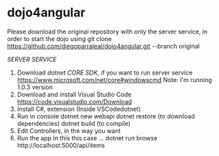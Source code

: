 # dojo4angular

Please download the original repository with only the server service, in order to start the dojo using
git clone https://github.com/diegoparraleal/dojo4angular.git --branch original

*SERVER SERVICE*
1. Download *dotnet CORE SDK*, if you want to run server service
    https://www.microsoft.com/net/core#windowscmd
    Note: I'm running 1.0.3 version
2. Download and install Visual Studio Code 
    https://code.visualstudio.com/Download 
3. Install C#, extension (Inside VSCodedotnet)
4. Run in console
     dotnet new webapi
     dotnet restore (to download dependencies)
     dotnet build (to compile)
5. Edit Controllers, in the way you want
6. Run the app
    In this this case  ...
    dotnet run 
    browse http://localhost:5000/api/items


